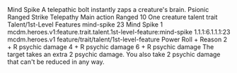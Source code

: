 <ability>
  <name>Mind Spike</name>
  <flavor>A telepathic bolt instantly zaps a creature&apos;s brain.</flavor>
  <keywords>
    <keyword>Psionic</keyword>
    <keyword>Ranged</keyword>
    <keyword>Strike</keyword>
    <keyword>Telepathy</keyword>
  </keywords>
  <type>Main action</type>
  <distance>Ranged 10</distance>
  <target>One creature</target>
  <metadata>
    <class>talent</class>
    <feature_type>trait</feature_type>
    <file_dpath>Talent/1st-Level Features</file_dpath>
    <item_id>mind-spike</item_id>
    <item_index>23</item_index>
    <item_name>Mind Spike</item_name>
    <level>1</level>
    <scc>mcdm.heroes.v1:feature.trait.talent.1st-level-feature:mind-spike</scc>
    <scdc>1.1.1:6.1.1.1:23</scdc>
    <source>mcdm.heroes.v1</source>
    <type>feature/trait/talent/1st-level-feature</type>
  </metadata>
  <effects>
    <effect type="roll">
      <roll>Power Roll + Reason</roll>
      <t1>2 + R psychic damage</t1>
      <t2>4 + R psychic damage</t2>
      <t3>6 + R psychic damage</t3>
    </effect>
    <effect type="mundane" name="Strained">The target takes an extra 2 psychic damage. You also take 2 psychic damage that can&apos;t be reduced in any way.</effect>
  </effects>
</ability>
